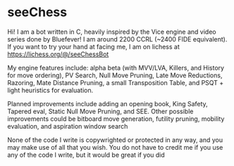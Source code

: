 # seeChess
Hi! I am a bot written in C, heavily inspired by the Vice engine and video series done by Bluefever! I am around 2200 CCRL (~2400 FIDE equivalent). If you want to try your hand at facing me, I am on lichess at https://lichess.org/@/seeChessBot

My engine features include: alpha beta (with MVV/LVA, Killers, and History for move ordering), PV Search, Null Move Pruning, Late Move Reductions, Razoring, Mate Distance Pruning, a small Transposition Table, and PSQT + light heuristics for evaluation.

Planned improvements include adding an opening book, King Safety, Tapered eval, Static Null Move Pruning, and SEE. Other possible improvements could be bitboard move generation, futility pruning, mobility evaluation, and aspiration window search

None of the code I write is copywrighted or protected in any way, and you may make use of all that you wish. You do not have to credit me if you use any of the code I write, but it would be great if you did
